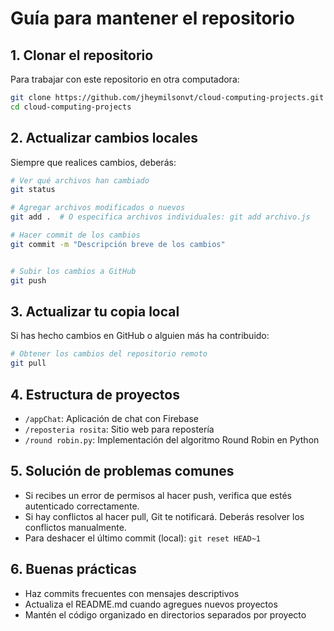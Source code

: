 # Guía para mantener el repositorio

## 1. Clonar el repositorio

Para trabajar con este repositorio en otra computadora:

```bash
git clone https://github.com/jheymilsonvt/cloud-computing-projects.git
cd cloud-computing-projects
```

## 2. Actualizar cambios locales

Siempre que realices cambios, deberás:

```bash
# Ver qué archivos han cambiado
git status

# Agregar archivos modificados o nuevos
git add .  # O especifica archivos individuales: git add archivo.js

# Hacer commit de los cambios
git commit -m "Descripción breve de los cambios"


# Subir los cambios a GitHub
git push
```

## 3. Actualizar tu copia local

Si has hecho cambios en GitHub o alguien más ha contribuido:

```bash
# Obtener los cambios del repositorio remoto
git pull
```

## 4. Estructura de proyectos

- `/appChat`: Aplicación de chat con Firebase
- `/reposteria rosita`: Sitio web para repostería
- `/round robin.py`: Implementación del algoritmo Round Robin en Python

## 5. Solución de problemas comunes

- Si recibes un error de permisos al hacer push, verifica que estés autenticado correctamente.
- Si hay conflictos al hacer pull, Git te notificará. Deberás resolver los conflictos manualmente.
- Para deshacer el último commit (local): `git reset HEAD~1`

## 6. Buenas prácticas

- Haz commits frecuentes con mensajes descriptivos
- Actualiza el README.md cuando agregues nuevos proyectos
- Mantén el código organizado en directorios separados por proyecto
